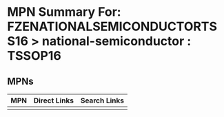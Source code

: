 



# MPN Summary For: FZENATIONALSEMICONDUCTORTSS16 > national-semiconductor : TSSOP16

## MPNs
  

|MPN|Direct Links|Search Links|
| :--- | :--- | :--- |
||||
